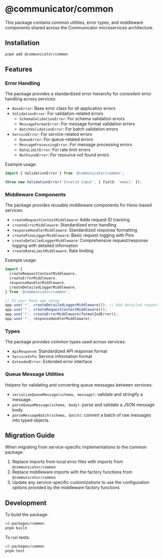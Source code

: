 # @communicator/common

This package contains common utilities, error types, and middleware components shared across the Communicator microservices architecture.

## Installation

```bash
pnpm add @communicator/common
```

## Features

### Error Handling

The package provides a standardized error hierarchy for consistent error handling across services:

- `BaseError`: Base error class for all application errors
- `ValidationError`: For validation-related errors
  - `SchemaValidationError`: For schema validation errors
  - `MessageFormatError`: For message format validation errors
  - `BatchValidationError`: For batch validation errors
- `ServiceError`: For service-related errors
  - `QueueError`: For queue-related errors
  - `MessageProcessingError`: For message processing errors
  - `RateLimitError`: For rate limit errors
  - `NotFoundError`: For resource not found errors

Example usage:

```typescript
import { ValidationError } from '@communicator/common';

throw new ValidationError('Invalid input', { field: 'email' });
```

### Middleware Components

The package provides reusable middleware components for Hono-based services:

- `createRequestContextMiddleware`: Adds request ID tracking
- `createErrorMiddleware`: Standardized error handling
- `responseHandlerMiddleware`: Standardized response formatting
- `createPinoLoggerMiddleware`: Basic request logging with Pino
- `createDetailedLoggerMiddleware`: Comprehensive request/response logging with detailed information
- `createRateLimitMiddleware`: Rate limiting

Example usage:

```typescript
import {
  createRequestContextMiddleware,
  createErrorMiddleware,
  responseHandlerMiddleware,
  createDetailedLoggerMiddleware,
} from '@communicator/common';

// In your Hono app setup
app.use('*', createDetailedLoggerMiddleware()); // Add detailed request/response logging
app.use('*', createRequestContextMiddleware());
app.use('*', createErrorMiddleware(formatZodError));
app.use('*', responseHandlerMiddleware);
```

### Types

The package provides common types used across services:

- `ApiResponse`: Standardized API response format
- `ServiceInfo`: Service information format
- `ExtendedError`: Extended error interface

### Queue Message Utilities

Helpers for validating and converting queue messages between services:

- `serializeQueueMessage(schema, message)`: validate and stringify a message.
- `parseQueueMessage(schema, body)`: parse and validate a JSON message body.
- `parseMessageBatch(schema, batch)`: convert a batch of raw messages into typed objects.

## Migration Guide

When migrating from service-specific implementations to the common package:

1. Replace imports from local error files with imports from `@communicator/common`
2. Replace middleware imports with the factory functions from `@communicator/common`
3. Update any service-specific customizations to use the configuration options provided by the middleware factory functions

## Development

To build the package:

```bash
cd packages/common
pnpm build
```

To run tests:

```bash
cd packages/common
pnpm test
```

